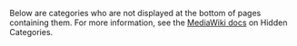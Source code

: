 Below are categories who are not displayed at the bottom of pages
containing them. For more information, see the [MediaWiki
docs](https://www.mediawiki.org/wiki/Help:Categories#Hidden_categories)
on Hidden Categories.